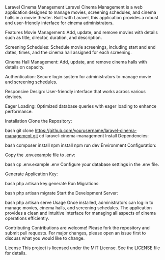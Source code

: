 Laravel Cinema Management
Laravel Cinema Management is a web application designed to manage movies, screening schedules, and cinema halls in a movie theater. Built with Laravel, this application provides a robust and user-friendly interface for cinema administrators.

Features
Movie Management: Add, update, and remove movies with details such as title, director, duration, and description.

Screening Schedules: Schedule movie screenings, including start and end dates, times, and the cinema hall assigned for each screening.

Cinema Hall Management: Add, update, and remove cinema halls with details on capacity.

Authentication: Secure login system for administrators to manage movie and screening schedules.

Responsive Design: User-friendly interface that works across various devices.

Eager Loading: Optimized database queries with eager loading to enhance performance.

Installation
Clone the Repository:

bash
git clone https://github.com/yourusername/laravel-cinema-management.git
cd laravel-cinema-management
Install Dependencies:

bash
composer install
npm install
npm run dev
Environment Configuration:

Copy the .env.example file to .env:

bash
cp .env.example .env
Configure your database settings in the .env file.

Generate Application Key:

bash
php artisan key:generate
Run Migrations:

bash
php artisan migrate
Start the Development Server:

bash
php artisan serve
Usage
Once installed, administrators can log in to manage movies, cinema halls, and screening schedules. The application provides a clean and intuitive interface for managing all aspects of cinema operations efficiently.

Contributing
Contributions are welcome! Please fork the repository and submit pull requests. For major changes, please open an issue first to discuss what you would like to change.

License
This project is licensed under the MIT License. See the LICENSE file for details.
